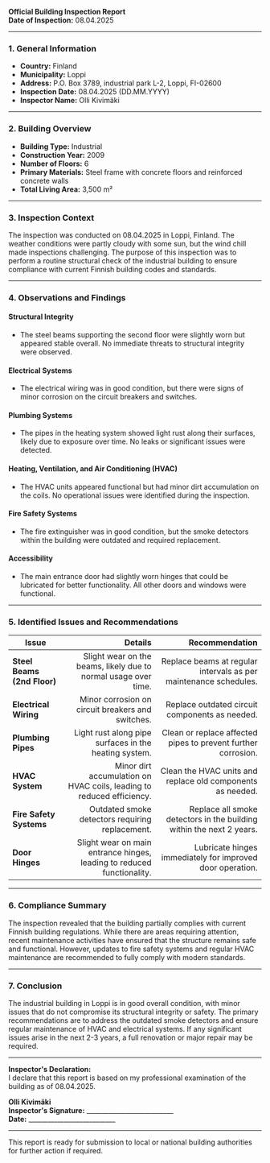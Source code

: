 

**Official Building Inspection Report**  
**Date of Inspection:** 08.04.2025  

---

### **1. General Information**  
- **Country:** Finland  
- **Municipality:** Loppi  
- **Address:** P.O. Box 3789, industrial park L-2, Loppi, FI-02600  
- **Inspection Date:** 08.04.2025 (DD.MM.YYYY)  
- **Inspector Name:** Olli Kivimäki  

---

### **2. Building Overview**  
- **Building Type:** Industrial  
- **Construction Year:** 2009  
- **Number of Floors:** 6  
- **Primary Materials:** Steel frame with concrete floors and reinforced concrete walls  
- **Total Living Area:** 3,500 m²  

---

### **3. Inspection Context**  
The inspection was conducted on 08.04.2025 in Loppi, Finland. The weather conditions were partly cloudy with some sun, but the wind chill made inspections challenging. The purpose of this inspection was to perform a routine structural check of the industrial building to ensure compliance with current Finnish building codes and standards.

---

### **4. Observations and Findings**  

#### **Structural Integrity**  
- The steel beams supporting the second floor were slightly worn but appeared stable overall. No immediate threats to structural integrity were observed.  

#### **Electrical Systems**  
- The electrical wiring was in good condition, but there were signs of minor corrosion on the circuit breakers and switches.  

#### **Plumbing Systems**  
- The pipes in the heating system showed light rust along their surfaces, likely due to exposure over time. No leaks or significant issues were detected.  

#### **Heating, Ventilation, and Air Conditioning (HVAC)**  
- The HVAC units appeared functional but had minor dirt accumulation on the coils. No operational issues were identified during the inspection.  

#### **Fire Safety Systems**  
- The fire extinguisher was in good condition, but the smoke detectors within the building were outdated and required replacement.  

#### **Accessibility**  
- The main entrance door had slightly worn hinges that could be lubricated for better functionality. All other doors and windows were functional.  

---

### **5. Identified Issues and Recommendations**  

| **Issue**                     | **Details**                                                                 | **Recommendation**                                                                 |
|-------------------------------|-----------------------------------------------------------------------------:|------------------------------------------------------------------------------------:|
| **Steel Beams (2nd Floor)**   | Slight wear on the beams, likely due to normal usage over time.              | Replace beams at regular intervals as per maintenance schedules.                  |
| **Electrical Wiring**          | Minor corrosion on circuit breakers and switches.                         | Replace outdated circuit components as needed.                                   |
| **Plumbing Pipes**            | Light rust along pipe surfaces in the heating system.                       | Clean or replace affected pipes to prevent further corrosion.                   |
| **HVAC System**               | Minor dirt accumulation on HVAC coils, leading to reduced efficiency.       | Clean the HVAC units and replace old components as needed.                        |
| **Fire Safety Systems**       | Outdated smoke detectors requiring replacement.                              | Replace all smoke detectors in the building within the next 2 years.              |
| **Door Hinges**               | Slight wear on main entrance hinges, leading to reduced functionality.      | Lubricate hinges immediately for improved door operation.                       |

---

### **6. Compliance Summary**  
The inspection revealed that the building partially complies with current Finnish building regulations. While there are areas requiring attention, recent maintenance activities have ensured that the structure remains safe and functional. However, updates to fire safety systems and regular HVAC maintenance are recommended to fully comply with modern standards.

---

### **7. Conclusion**  
The industrial building in Loppi is in good overall condition, with minor issues that do not compromise its structural integrity or safety. The primary recommendations are to address the outdated smoke detectors and ensure regular maintenance of HVAC and electrical systems. If any significant issues arise in the next 2-3 years, a full renovation or major repair may be required.

---

**Inspector's Declaration:**  
I declare that this report is based on my professional examination of the building as of 08.04.2025.  

**Olli Kivimäki**  
**Inspector's Signature:** ___________________________  
**Date:** ___________________________  

--- 

This report is ready for submission to local or national building authorities for further action if required.